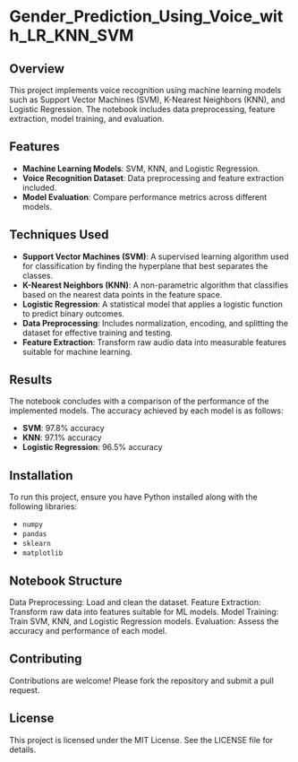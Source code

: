 # Gender_Prediction_Using_Voice_with_LR_KNN_SVM

## Overview
This project implements voice recognition using machine learning models such as Support Vector Machines (SVM), K-Nearest Neighbors (KNN), and Logistic Regression. The notebook includes data preprocessing, feature extraction, model training, and evaluation.

## Features
- **Machine Learning Models**: SVM, KNN, and Logistic Regression.
- **Voice Recognition Dataset**: Data preprocessing and feature extraction included.
- **Model Evaluation**: Compare performance metrics across different models.

## Techniques Used
- **Support Vector Machines (SVM)**: A supervised learning algorithm used for classification by finding the hyperplane that best separates the classes.
- **K-Nearest Neighbors (KNN)**: A non-parametric algorithm that classifies based on the nearest data points in the feature space.
- **Logistic Regression**: A statistical model that applies a logistic function to predict binary outcomes.
- **Data Preprocessing**: Includes normalization, encoding, and splitting the dataset for effective training and testing.
- **Feature Extraction**: Transform raw audio data into measurable features suitable for machine learning.

## Results
The notebook concludes with a comparison of the performance of the implemented models. The accuracy achieved by each model is as follows:
- **SVM**: 97.8% accuracy
- **KNN**: 97.1% accuracy
- **Logistic Regression**: 96.5% accuracy

## Installation
To run this project, ensure you have Python installed along with the following libraries:
- `numpy`
- `pandas`
- `sklearn`
- `matplotlib`

## Notebook Structure
Data Preprocessing: Load and clean the dataset.
Feature Extraction: Transform raw data into features suitable for ML models.
Model Training: Train SVM, KNN, and Logistic Regression models.
Evaluation: Assess the accuracy and performance of each model.

## Contributing
Contributions are welcome! Please fork the repository and submit a pull request.

## License
This project is licensed under the MIT License. See the LICENSE file for details.
